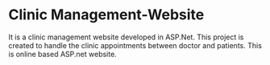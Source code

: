 # Clinic Management-Website
It is a clinic management website developed in ASP.Net. This project is created to handle the clinic appointments between doctor and patients. This is online based ASP.net website.
